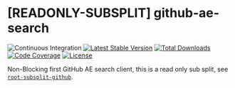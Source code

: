 # [READONLY-SUBSPLIT] github-ae-search


![Continuous Integration](https://github.com/php-api-clients/github-ae-search/workflows/Continuous%20Integration/badge.svg)
[![Latest Stable Version](https://poser.pugx.org/api-clients/github-ae-search/v/stable.png)](https://packagist.org/packages/api-clients/github-ae-search)
[![Total Downloads](https://poser.pugx.org/api-clients/github-ae-search/downloads.png)](https://packagist.org/packages/api-clients/github-ae-search)
[![Code Coverage](https://scrutinizer-ci.com/g/php-api-clients/github-ae-search/badges/coverage.png?b==)](https://scrutinizer-ci.com/g/php-api-clients/github-ae-search/?branch=)
[![License](https://poser.pugx.org/api-clients/github-ae-search/license.png)](https://packagist.org/packages/api-clients/github-ae-search)

Non-Blocking first GitHub AE search client, this is a read only sub split, see [`root-subsplit-github`](https://github.com/php-api-clients/root-subsplit-github).
